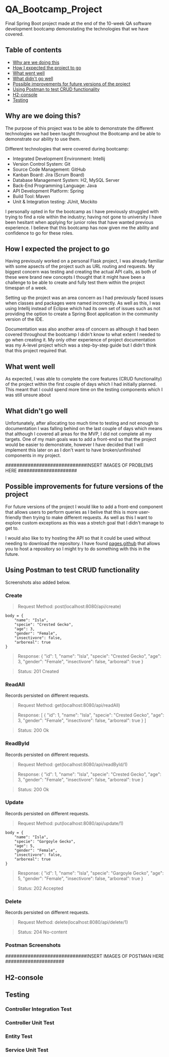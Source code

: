# QA_Bootcamp_Project
Final Spring Boot project made at the end of the 10-week QA software development bootcamp demonstating the technologies that we have covered.



## Table of contents
* [Why are we doing this](#why-are-we-doing-this?)
* [How I expected the project to go](#how-i-expected-the-project-to-go)
* [What went well](#what-went-well)
* [What didn't go well](#what-didnt-go-well)
* [Possible improvements for future versions of the project](#possible-improvements-for-future-versions-of-the-project)
* [Using Postman to test CRUD functionality](#using-postman-to-test-crud-functionality)
* [H2-console](#h2-console)
* [Testing](#testing)


## Why are we doing this?
The purpose of this project was to be able to demonstrate the different technologies we had been taught throughout the Bootcamp and be able to demonstrate our ability to use them.

Different technologies that were covered during bootcamp:
* Integrated Development Environment: Intellij
* Version Control System: Git
* Source Code Management: GitHub
* Kanban Board: Jira (Scrum Board)
* Database Management System: H2, MySQL Server 
* Back-End Programming Language: Java
* API Development Platform: Spring 
* Build Tool: Maven
* Unit & Integration testing: JUnit, Mockito

I personally opted in for the bootcamp as I have previously struggled with trying to find a role within the industry; having not gone to university I have been hesitant when applying for junior roles that have wanted previous experience. I believe that this bootcamp has now given me the ability and confidence to go for these roles.
## How I expected the project to go
Having previously worked on a personal Flask project, I was already familiar with some apsects of the project such as URL routing and requests. My biggest concern was testing and creating the actual API calls, as both of these were brand new concepts I thought that it might have been a challenge to be able to create and fully test them within the project timespan of a week.

Setting up the project was an area concern as I had previously faced issues when classes and packages were named incorrectly. As well as this, I was using Intellij instead of Eclipse which had its own set of issues such as not providing the option to create a Spring Boot application in the community version of the IDE.

Documentation was also another area of concern as although it had been covered throughout the bootcamp I didn't know to what extent I needed to go when creating it. My only other experience of project documentation was my A-level project which was a step-by-step guide but I didn't think that this project required that. 

## What went well
As expected, I was able to complete the core features (CRUD functionality) of the project within the first couple of days which I had initially planned. This meant that I could spend more time on the testing components which I was still unsure about

## What didn't go well
Unfortunately, after allocating too much time to testing and not enough to documentation I was falling behind on the last couple of days which means that although I covered all areas for the MVP, I did not complete all my targets. One of my main goals was to add a front-end so that the project would be easier to demonstrate, however I have decided that I will implement this later on as I don't want to have broken/unfinished components in my project.

#############################INSERT IMAGES OF PROBLEMS HERE #####################

## Possible improvements for future versions of the project
For future versions of the project I would like to add a front-end component that allows users to perform queries as I belive that this is more user-friendly then trying to make different requests. As well as this I want to explore custom exceptions as this was a stretch goal that I didn't manage to get to.

I would also like to try hosting the API so that it could be used without needing to download the repository. I have found [pages.github](https://pages.github.com/) that allows you to host a repository so I might try to do something with this in the future.


## Using Postman to test CRUD functionality
Screenshots also added below.
### Create
> Request Method: post(localhost:8080/api/create)
```
body = {
    "name": "Isla",
    "specie": "Crested Gecko",
    "age": 3,
    "gender": "Female",
    "insectivore": false,
    "arboreal": true
}
```
> Response: {
    "id": 1,
    "name": "Isla",
    "specie": "Crested Gecko",
    "age": 3,
    "gender": "Female",
    "insectivore": false,
    "arboreal": true
}

>  Status: 201 Created
### ReadAll
Records persisted on different requests.
> Request Method: get(localhost:8080/api/readAll)

> Response: [
    {
        "id": 1,
        "name": "Isla",
        "specie": "Crested Gecko",
        "age": 3,
        "gender": "Female",
        "insectivore": false,
        "arboreal": true
    }
]

> Status: 200 Ok

### ReadById
Records persisted on different requests.
> Request Method: get(localhost:8080/api/readById/1)

> Response: {
    "id": 1,
    "name": "Isla",
    "specie": "Crested Gecko",
    "age": 3,
    "gender": "Female",
    "insectivore": false,
    "arboreal": true
}

> Status: 200 Ok

### Update
Records persisted on different requests.
> Request Method: put(localhost:8080/api/update/1)
```
body = {
    "name": "Isla",
    "specie": "Gargoyle Gecko",
    "age": 5,
    "gender": "Female",
    "insectivore": false,
    "arboreal": true
}
```
> Response: {
    "id": 1,
    "name": "Isla",
    "specie": "Gargoyle Gecko",
    "age": 5,
    "gender": "Female",
    "insectivore": false,
    "arboreal": true
}

> Status: 202 Accepted

### Delete
Records persisted on different requests.
> Request Method: delete(localhost:8080/api/delete/1)

> Status: 204 No-content
### Postman Screenshots
#############################INSERT IMAGES OF POSTMAN HERE #####################


## H2-console

## Testing
### Controller Integration Test
### Controller Unit Test
### Entity Test
### Service Unit Test
